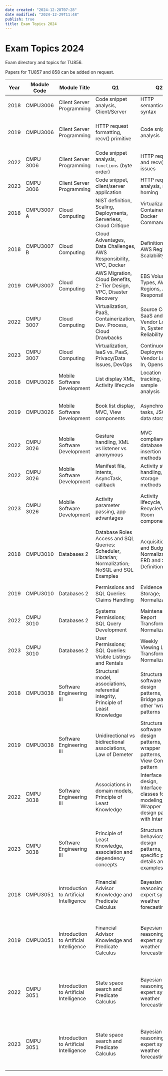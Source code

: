 ```yaml
---
date created: "2024-12-28T07:28"
date modified: "2024-12-29T11:48"
publish: true
title: Exam Topics 2024
---
```


# Exam Topics 2024

Exam directory and topics for TU856.

Papers for TU857 and 858 can be added on request.

| Year | Module Code | Module Title                            | Q1                                                                                                 | Q2                                                                                             | Q3                                                                            | Q4                                                                                         | Q5                                                                                                 | Q6                                                 |
|------|-------------|-----------------------------------------|----------------------------------------------------------------------------------------------------|------------------------------------------------------------------------------------------------|-------------------------------------------------------------------------------|--------------------------------------------------------------------------------------------|----------------------------------------------------------------------------------------------------|----------------------------------------------------|
| 2018 | CMPU3006    | Client Server Programming               | Code snippet analysis, Client/Server                                                               | HTTP semantics and syntax                                                                      | TCP/IP encapsulated PDUs                                                      | Socket primitives phases                                                                   | Netstat analysis                                                                                   | TCP segment recovery sequence                      |
| 2019 | CMPU3006    | Client Server Programming               | HTTP request formatting, recv() primitive                                                          | Code snippet analysis                                                                          | Sockets: types and usage                                                      | PDU usage across networks                                                                  | Email system architecture, protocols                                                               | TCP connection establishment and state transitions |
| 2022 | CMPU 3006   | Client Server Programming               | Code snippet analysis, `functions` (byte order)                                                    | HTTP request and recv() issues                                                                 | accept() primitive analysis                                                   | Email system components, protocols                                                         | TCP state transitions, connection termination                                                      | N/A                                                |
| 2023 | CMPU 3006   | Client Server Programming               | Code snippet, client/server application                                                            | HTTP request analysis, multi-homing                                                            | Netstat output analysis, sockets                                              | Use of fork(), socket sharing                                                              | Wireshark TCP connection opening analysis                                                          | N/A                                                |
| 2018 | CMPU3007 A  | Cloud Computing                         | NIST definition, Scaling, Deployments, Serverless, Cloud Critique                                  | Virtualization, Containers, Docker Commands                                                    | IaaS Features, SLA and Availability                                           | Cloud Management, REST Concepts                                                            |                                                                                                    |                                                    |
| 2018 | CMPU3007 B  | Cloud Computing                         | Cloud Advantages, Data Challenges, AWS Responsibility, VPC, Docker                                 | Definitions, AWS Regions, Scalability                                                          | Docker Swarm, Multitenancy, PAXOS                                             | Cloud Infrastructures, AWS S3                                                              |                                                                                                    |                                                    |
| 2019 | CMPU3007    | Cloud Computing                         | AWS Migration, Cloud Benefits, 2-Tier Design, VPC, Disaster Recovery                               | EBS Volume Types, AWS Regions, AWS Responsibility                                              | AWS SNS, API Gateway, AWS Lambda Features                                     | AWS S3 Storage, PaaS, AWS SQS                                                              |                                                                                                    |                                                    |
| 2022 | CMPU 3007   | Cloud Computing                         | Virtualization, PaaS, Containerization, Dev. Process, Cloud Drawbacks                              | Source Control, SaaS and Vendor Lock-In, System Reliability                                    | Deployment Models, Cloud Security                                             |                                                                                            |                                                                                                    |                                                    |
| 2023 | CMPU 3007   | Cloud Computing                         | Virtualization, IaaS vs. PaaS, Privacy/Data Issues, DevOps                                         | Continuous Deployment, Vendor Lock-In, Openstack                                               | Hybrid Cloud vs. Public/Private, Cloud Security                               |                                                                                            |                                                                                                    |                                                    |
| 2018 | CMPU3026    | Mobile Software Development             | List display XML, Activity lifecycle                                                               | Location tracking, code sample analysis                                                        | MVC architecture, asynchronous processing, manifest file                      | Interfaces, event handling, screen navigation                                              |                                                                                                    |                                                    |
| 2019 | CMPU3026    | Mobile Software Development             | Book list display, MVC, View components                                                            | Asynchronous tasks, JSON, data storage                                                         | Screen sizes, AppCompatActivity, manifest concept                             | Layout design, navigation, lifecycle for battery efficiency                                |                                                                                                    |                                                    |
| 2022 | CMPU 3026   | Mobile Software Development             | Gesture handling, XML vs listener vs anonymous                                                     | MVC compliance, database insertion methods                                                     | API variations, screen sizes/resolutions, native vs web apps                  | Location tracking parameters, AsyncTask alternatives                                       |                                                                                                    |                                                    |
| 2022 | CMPU 3026   | Mobile Software Development             | Manifest file, intents, AsyncTask, callback                                                        | Activity state handling, data storage methods                                                  | Location tracking, Volley comparison                                          |                                                                                            |                                                                                                    |                                                    |
| 2023 | CMPU 3026   | Mobile Software Development             | Activity parameter passing, app advantages                                                         | Activity lifecycle, RecyclerView, Room components                                              | Fragments, ExecutorService, location parameters, layouts, Volley introduction |                                                                                            |                                                                                                    |                                                    |
| 2018 | CMPU3010    | Databases 2                             | Database Roles Access and SQL Queries: Scheduler, Librarian; Normalization; NoSQL and SQL Examples | Acquisitions and Budgeting; Normalization; ERD and SQL Definitions                             | SQL Queries: Find Promos in Schedules                                         | PL/SQL Function for Default Entry Creation                                                 |                                                                                                    |                                                    |
| 2019 | CMPU3010    | Databases 2                             | Permissions and SQL Queries: Claims Handling                                                       | Evidence Storage; Normalization                                                                | Create SQL View for Assessor; MongoDB Collection Design                       | PL/SQL Program for Adding a Claim                                                          |                                                                                                    |                                                    |
| 2022 | CMPU 3010   | Databases 2                             | Systems Permissions; SQL Query Development                                                         | Maintenance Report Transformation; Normalization                                               | Customer Communication in MongoDB; ERD Extension                              | PLpgSQL Procedure to Borrow a Bike                                                         |                                                                                                    |                                                    |
| 2023 | CMPU 3010   | Databases 2                             | User Permissions; SQL Queries: Visible Listings and Rentals                                        | Weekly Viewing Log Transformation; Normalization                                               | Post-Viewing Feedback Interpretations: MongoDB or Relational                  | Function to Arrange and Update Viewing                                                     |                                                                                                    |                                                    |
| 2018 | CMPU3038    | Software Engineering III                | Structural model, associations, referential integrity, Principle of Least Knowledge                | Structural software design patterns, Bridge pattern, other 'wrapper' patterns                  | \- Design patterns: Front Controller, Singleton, Factory                      | \- Object Relational Mapping challenges and strategies                                     |                                                                                                    |                                                    |
| 2019 | CMPU3038    | Software Engineering III                | Unidirectional vs bidirectional associations, Law of Demeter                                       | Structural software design patterns, wrapper patterns, Model View Controller pattern           | \- Context Object pattern, REST in web services, media types in REST          | \- White Box vs Black Box Testing, Scenario-based test design, Unit Testing, TDD           |                                                                                                    |                                                    |
| 2022 | CMPU 3038   | Software Engineering III                | Associations in domain models, Principle of Least Knowledge                                        | Interface use in design, Interface classes for modeling, Wrapper design pattern with Interface | \- Design patterns: Front Controller, Factory, Command                        | \- Data Access Object pattern, Object-Relational Mapping challenges                        |                                                                                                    |                                                    |
| 2023 | CMPU 3038   | Software Engineering III                | Principle of Least Knowledge, association and dependency concepts                                  | Structural and behavioral design patterns, specific pattern details and examples               | \- Creational design patterns (Singleton, Factory), REST architectural style  | \- Correctness and consistency in Object-Oriented models, testing strategies, TDD overview |                                                                                                    |                                                    |
| 2018 | CMPU3051    | Introduction to Artificial Intelligence | Financial Advisor Knowledge and Predicate Calculus                                                 | Bayesian reasoning and expert system weather forecasting                                       | Prolog predicates and bicycle pathfinding                                     | Perceptron, linear separability, and perceptron training                                   | Classification vs regression, Fashion MNIST, and TensorFlow code segments                          |                                                    |
| 2019 | CMPU3051    | Introduction to Artificial Intelligence | Financial Advisor Knowledge and Predicate Calculus                                                 | Bayesian reasoning and expert system weather forecasting                                       | Prolog predicates and perceptons in Python                                    | Perceptrons, linear separability, AND, OR, XOR, and perceptron training                    | Network architecture for MNIST, cross-entropy vs mean-squared error, overtraining, backpropagation |                                                    |
| 2022 | CMPU 3051   | Introduction to Artificial Intelligence | State space search and Predicate Calculus                                                          | Bayesian reasoning and expert system weather forecasting                                       | Predicate Calculus and Prolog predicates                                      | Perceptrons, linear separability, and perceptron algorithm                                 | Network architecture, cross-entropy vs mean-squared error, overtraining, gradient descent matrix   |                                                    |
| 2023 | CMPU 3051   | Introduction to Artificial Intelligence | State space search and Predicate Calculus                                                          | Bayesian reasoning and expert system weather forecasting                                       | Predicate Calculus and Prolog predicates                                      | Perceptrons, linear separability, and perceptron algorithm                                 | Network architecture, cross-entropy vs mean-squared error, overtraining, gradient descent matrix   |                                                    |
